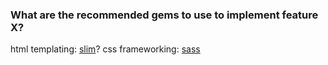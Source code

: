 ### What are the recommended gems to use to implement feature X?

html templating: [slim](http://slim-lang.com)?
css frameworking: [sass](http://sass-lang.com)


